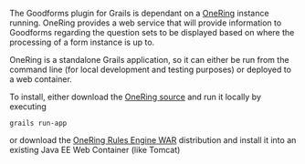 The Goodforms plugin for Grails is dependant on a [OneRing]() instance running.  OneRing provides a web service
that will provide information to Goodforms regarding the question sets to be displayed based on where the processing
of a form instance is up to.

OneRing is a standalone Grails application, so it can either be run from the command line (for local development and testing
purposes) or deployed to a web container.

To install,  either download the [OneRing source](https://github.com/pmcneil/One-Ring) and run it locally by executing

    grails run-app

or download the [OneRing Rules Engine WAR](http://nerderg.com/media/show/1295?file=rulesEngine-0.7.war) distribution and install it
into an existing Java EE Web Container (like Tomcat)